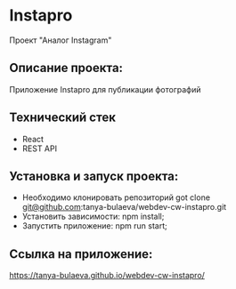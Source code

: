 # Instapro
Проект "Аналог Instagram" 

##  Описание проекта:
Приложение Instapro для публикации фотографий

## Технический стек
-   React
-   REST API

## Установка и запуск проекта:
-   Необходимо клонировать репозиторий got clone git@github.com:tanya-bulaeva/webdev-cw-instapro.git
-   Установить зависимости: npm install;
-   Запустить приложение: npm run start;
  
## Ссылка на приложение:
https://tanya-bulaeva.github.io/webdev-cw-instapro/
